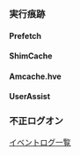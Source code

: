 ### 実行痕跡
#### Prefetch
#### ShimCache
#### Amcache.hve
#### UserAssist

### 不正ログオン
[イベントログ一覧](/イベントログ.)

